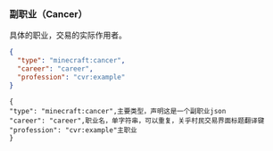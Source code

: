 ### 副职业（Cancer）

具体的职业，交易的实际作用者。
```json
{
  "type": "minecraft:cancer",
  "career": "career",
  "profession": "cvr:example"
}
```
```text
{
"type": "minecraft:cancer",主要类型，声明这是一个副职业json
"career": "career",职业名，单字符串，可以重复，关乎村民交易界面标题翻译键
"profession": "cvr:example"主职业
}
```